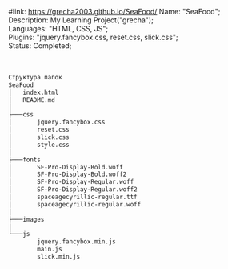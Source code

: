 #link: https://grecha2003.github.io/SeaFood/
Name: "SeaFood";<br>
Description: My Learning Project("grecha");<br>
Languages: "HTML, CSS, JS";<br>
Plugins: "jquery.fancybox.css, reset.css, slick.css";<br>
Status: Completed;<br>
<br>
<br>
```txt
Структура папок
SeaFood
│   index.html
│   README.md
│
├───css
│       jquery.fancybox.css
│       reset.css
│       slick.css
│       style.css
│
├───fonts
│       SF-Pro-Display-Bold.woff
│       SF-Pro-Display-Bold.woff2
│       SF-Pro-Display-Regular.woff
│       SF-Pro-Display-Regular.woff2
│       spaceagecyrillic-regular.ttf
│       spaceagecyrillic-regular.woff
│
├───images
│
└───js
        jquery.fancybox.min.js
        main.js
        slick.min.js
